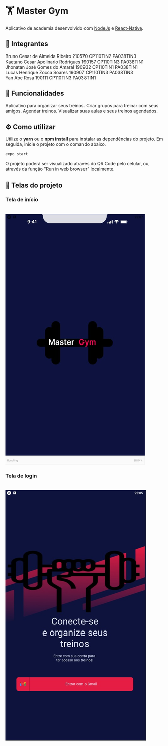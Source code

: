# 🏋️ Master Gym

Aplicativo de academia desenvolvido com [NodeJs](https://nodejs.org/en/) e [React-Native](https://reactnative.dev/).

## 👥 Integrantes

Bruno Cesar de Almeida Ribeiro 210570 CP110TIN2 PA038TIN3 <br>
Kaetano Cesar Apolinario Rodrigues 190157 CP110TIN3 PA038TIN1 <br>
Jhonatan José Gomes do Amaral 190932 CP110TIN1 PA038TIN1 <br>
Lucas Henrique Zocca Soares 190907 CP110TIN3 PA038TIN3 <br>
Yan Abe Rosa 190111 CP110TIN3 PA038TIN1 <br>

## 🚀 Funcionalidades

Aplicativo para organizar seus treinos. Criar grupos para treinar com seus amigos. Agendar treinos. Visualizar suas aulas e seus treinos agendados.

## ⚙️ Como utilizar

Utilize o **yarn** ou o **npm install** para instalar as dependências do projeto.
Em seguida, inicie o projeto com o comando abaixo.

```cl
expo start
```

O projeto poderá ser visualizado através do QR Code pelo celular, ou, através da função "Run in web browser" localmente.

## 📱 Telas do projeto

### Tela de início <br><br>

<img src="./assets/tela1.jpeg" alt="tela1">

### Tela de login <br><br>

<img src="./assets/tela2.jpeg" alt="tela2">
